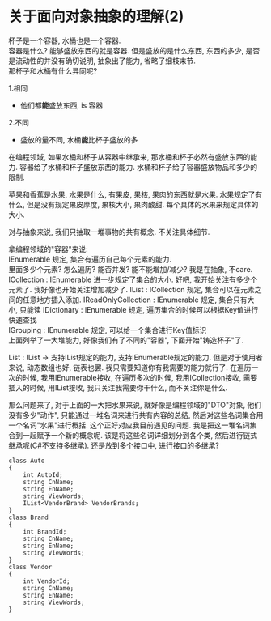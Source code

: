 ﻿# 关于面向对象抽象的理解(2)

杯子是一个容器, 水桶也是一个容器.  
容器是什么? 能够盛放东西的就是容器. 但是盛放的是什么东西, 东西的多少, 是否是流动性的并没有确切说明, 抽象出了能力, 省略了细枝末节.  
那杯子和水桶有什么异同呢?  

1.相同

  * 他们都**能**盛放东西, is 容器
  
2.不同

 * 盛放的量不同, 水桶**能**比杯子盛放的多

在编程领域, 如果水桶和杯子从容器中继承来, 那水桶和杯子必然有盛放东西的能力. 容器给了水桶和杯子盛放东西的能力. 水桶和杯子给了容器盛放物品和多少的限制.

苹果和香蕉是水果, 水果是什么, 有果皮, 果核, 果肉的东西就是水果. 水果规定了有什么, 但是没有规定果皮厚度, 果核大小, 果肉酸甜. 每个具体的水果来规定具体的大小. 

对与抽象来说, 我们只抽取一堆事物的共有概念. 不关注具体细节.

拿编程领域的"容器"来说:  
IEnumerable 规定, 集合有遍历自己每个元素的能力.  
里面多少个元素?  怎么遍历? 能否并发? 能不能增加/减少? 我是在抽象, 不care.  
ICollection : IEnumerable 进一步规定了集合的大小. 好吧, 我开始关注有多少个元素了. 我好像也开始关注增加减少了.
IList : ICollection 规定, 集合可以在元素之间的任意地方插入添加.
IReadOnlyCollection : IEnumerable 规定, 集合只有大小, 只能读
IDictionary : IEnumerable 规定, 遍历集合的时候可以根据Key值进行快速查找  
IGrouping : IEnumerable 规定, 可以给一个集合进行Key值标识  
上面列举了一大堆能力, 好像我们有了不同的"容器", 下面开始"铸造杯子"了.  

List : IList -> 支持IList规定的能力, 支持IEnumerable规定的能力. 但是对于使用者来说, 动态数组也好, 链表也罢. 我只需要知道你有我需要的能力就行了. 在遍历一次的时候, 我用IEnumerable接收, 在遍历多次的时候, 我用ICollection接收, 需要插入的时候, 用IList接收, 我只关注我需要你干什么, 而不关注你是什么.  

那么问题来了, 对于上面的一大把水果来说, 就好像是编程领域的"DTO"对象, 他们没有多少"动作", 只能通过一堆名词来进行共有内容的总结, 然后对这些名词集合用一个名词"水果"进行概括. 这个正好对应我目前遇见的问题. 我是把这一堆名词集合到一起赋予一个新的概念呢. 该是将这些名词详细划分到各个类, 然后进行链式继承呢(C#不支持多继承). 还是放到多个接口中, 进行接口的多继承?
```CSharp
class Auto 
{
    int AutoId;
    string CnName;
    string EnName;
    string ViewWords;
    IList<VendorBrand> VendorBrands;
}
class Brand
{
    int BrandId;
    string CnName;
    string EnName;
    string ViewWords;
}
class Vendor
{
    int VendorId;
    string CnName;
    string EnName;
    string ViewWords;
}
```
